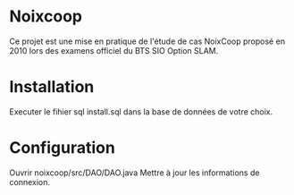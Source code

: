 # Noixcoop

Ce projet est une mise en pratique de l'étude de cas NoixCoop proposé en 2010 lors des examens officiel du BTS SIO Option SLAM.

# Installation
Executer le fihier sql install.sql dans la base de données de votre choix.

# Configuration
Ouvrir noixcoop/src/DAO/DAO.java
Mettre à jour les informations de connexion.
 
